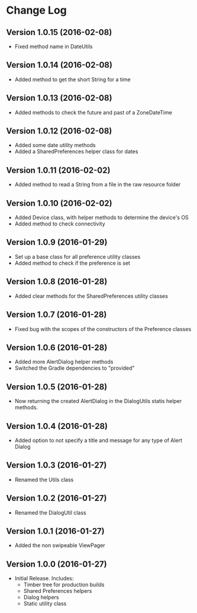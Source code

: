 # Change Log

## Version 1.0.15 (2016-02-08)
* Fixed method name in DateUtils

## Version 1.0.14 (2016-02-08)
* Added method to get the short String for a time 

## Version 1.0.13 (2016-02-08)
* Added methods to check the future and past of a ZoneDateTime

## Version 1.0.12 (2016-02-08)
* Added some date utility methods
* Added a SharedPreferences helper class for dates

## Version 1.0.11 (2016-02-02)
* Added method to read a String from a file in the raw resource folder

## Version 1.0.10 (2016-02-02)
* Added Device class, with helper methods to determine the device's OS
* Added method to check connectivity 

## Version 1.0.9 (2016-01-29)
* Set up a base class for all preference utility classes 
* Added method to check if the preference is set

## Version 1.0.8 (2016-01-28)
* Added clear methods for the SharedPreferences utility classes 

## Version 1.0.7 (2016-01-28)
* Fixed bug with the scopes of the constructors of the Preference classes 

## Version 1.0.6 (2016-01-28)
* Added more AlertDialog helper methods
* Switched the Gradle dependencies to "provided"

## Version 1.0.5 (2016-01-28)
* Now returning the created AlertDialog in the DialogUtils statis helper methods. 

## Version 1.0.4 (2016-01-28)
* Added option to not specify a title and message for any type of Alert Dialog

## Version 1.0.3 (2016-01-27)
* Renamed the Utils class 

## Version 1.0.2 (2016-01-27)
* Renamed the DialogUtil class 

## Version 1.0.1 (2016-01-27)
* Added the non swipeable ViewPager

## Version 1.0.0 (2016-01-27)
* Initial Release. Includes: 
    * Timber tree for production builds
    * Shared Preferences helpers
    * Dialog helpers
    * Static utility class 